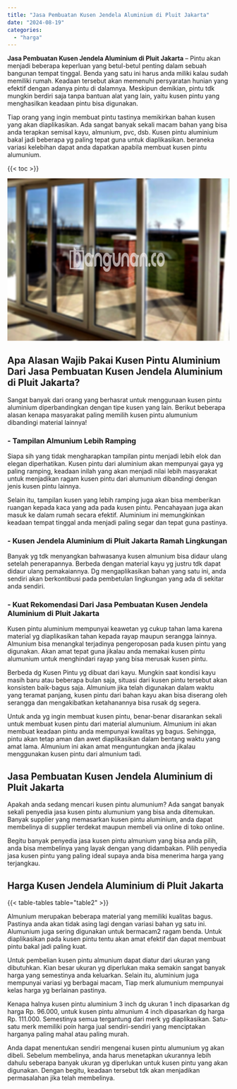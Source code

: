 ```yaml
---
title: "Jasa Pembuatan Kusen Jendela Aluminium di Pluit Jakarta"
date: "2024-08-19"
categories: 
  - "harga"
---
```


**Jasa Pembuatan Kusen Jendela Aluminium di Pluit Jakarta** – Pintu akan menjadi beberapa keperluan yang betul-betul penting dalam sebuah bangunan tempat tinggal. Benda yang satu ini harus anda miliki kalau sudah memiliki rumah. Keadaan tersebut akan memenuhi persyaratan hunian yang efektif dengan adanya pintu di dalamnya. Meskipun demikian, pintu tdk mungkin berdiri saja tanpa bantuan alat yang lain, yaitu kusen pintu yang menghasilkan keadaan pintu bisa digunakan.

Tiap orang yang ingin membuat pintu tastinya memikirkan bahan kusen yang akan diaplikasikan. Ada sangat banyak sekali macam bahan yang bisa anda terapkan semisal kayu, almunium, pvc, dsb. Kusen pintu aluminium bakal jadi beberapa yg paling tepat guna untuk diaplikasikan. beraneka variasi kelebihan dapat anda dapatkan apabila membuat kusen pintu alumunium.

{{< toc >}}

![Jasa Pembuatan Kusen Jendela Aluminium di Pluit Jakarta](/images/harga-kusen-jendela-alumunium-46.png)

## Apa Alasan Wajib Pakai Kusen Pintu Aluminium Dari Jasa Pembuatan Kusen Jendela Aluminium di Pluit Jakarta?

Sangat banyak dari orang yang berhasrat untuk menggunaan kusen pintu aluminium diperbandingkan dengan tipe kusen yang lain. Berikut beberapa alasan kenapa masyarakat paling memilih kusen pintu alumunium dibandingi material lainnya!

### \- Tampilan Almunium Lebih Ramping

Siapa sih yang tidak mengharapkan tampilan pintu menjadi lebih elok dan elegan diperhatikan. Kusen pintu dari aluminium akan mempunyai gaya yg paling ramping, keadaan inilah yang akan menjadi nilai lebih masyarakat untuk menjadikan ragam kusen pintu dari alumunium dibandingi dengan jenis kusen pintu lainnya.

Selain itu, tampilan kusen yang lebih ramping juga akan bisa memberikan ruangan kepada kaca yang ada pada kusen pintu. Pencahayaan juga akan masuk ke dalam rumah secara efektif. Aluminium ini memungkinkan keadaan tempat tinggal anda menjadi paling segar dan tepat guna pastinya.

### \- Kusen Jendela Aluminium di Pluit Jakarta Ramah Lingkungan

Banyak yg tdk menyangkan bahwasanya kusen almunium bisa didaur ulang setelah penerapannya. Berbeda dengan material kayu yg justru tdk dapat didaur ulang pemakaiannya. Dg mengaplikasikan bahan yang satu ini, anda sendiri akan berkontibusi pada pembetulan lingkungan yang ada di sekitar anda sendiri.

### \- Kuat Rekomendasi Dari Jasa Pembuatan Kusen Jendela Aluminium di Pluit Jakarta

Kusen pintu aluminium mempunyai keawetan yg cukup tahan lama karena material yg diaplikasikan tahan kepada rayap maupun serangga lainnya. Almunium bisa menangkal terjadinya pengeroposan pada kusen pintu yang digunakan. Akan amat tepat guna jikalau anda memakai kusen pintu alumunium untuk menghindari rayap yang bisa merusak kusen pintu.

Berbeda dg Kusen Pintu yg dibuat dari kayu. Mungkin saat kondisi kayu masih baru atau beberapa bulan saja, situasi dari kusen pintu tersebut akan konsisten baik-bagus saja. Almunium jika telah digunakan dalam waktu yang teramat panjang, kusen pintu dari bahan kayu akan bisa diserang oleh serangga dan mengakibatkan ketahanannya bisa rusak dg segera.

Untuk anda yg ingin membuat kusen pintu, benar-benar disarankan sekali untuk membuat kusen pintu dari material alumunium. Almunium ini akan membuat keadaan pintu anda mempunyai kwalitas yg bagus. Sehingga, pintu akan tetap aman dan awet diaplikasikan dalam bentang waktu yang amat lama. Almunium ini akan amat menguntungkan anda jikalau menggunakan kusen pintu dari almunium tadi.

## Jasa Pembuatan Kusen Jendela Aluminium di Pluit Jakarta

Apakah anda sedang mencari kusen pintu alumunium? Ada sangat banyak sekali penyedia jasa kusen pintu alumunium yang bisa anda ditemukan. Banyak supplier yang memasarkan kusen pintu aluminium, anda dapat membelinya di supplier terdekat maupun membeli via online di toko online.

Begitu banyak penyedia jasa kusen pintu almunium yang bisa anda pilih, anda bisa membelinya yang layak dengan yang didambakan. Pilih penyedia jasa kusen pintu yang paling ideal supaya anda bisa menerima harga yang terjangkau.

## Harga Kusen Jendela Aluminium di Pluit Jakarta

{{< table-tables table="table2" >}}

Almunium merupakan beberapa material yang memiliki kualitas bagus. Pastinya anda akan tidak asing lagi dengan variasi bahan yg satu ini. Alumunium juga sering digunakan untuk bermacam2 ragam benda. Untuk diaplikasikan pada kusen pintu tentu akan amat efektif dan dapat membuat pintu bakal jadi paling kuat.

Untuk pembelian kusen pintu almunium dapat diatur dari ukuran yang dibutuhkan. Kian besar ukuran yg diperlukan maka semakin sangat banyak harga yang semestinya anda keluarkan. Selain itu, aluminium juga mempunyai variasi yg berbagai macam, Tiap merk alumunium mempunyai kelas harga yg berlainan pastinya.

Kenapa halnya kusen pintu aluminium 3 inch dg ukuran 1 inch dipasarkan dg harga Rp. 96.000, untuk kusen pintu almunium 4 inch dipasarkan dg harga Rp. 111.000. Semestinya semua tergantung dari merk yg diaplikasikan. Satu-satu merk memiliki poin harga jual sendiri-sendiri yang menciptakan harganya paling mahal atau paling murah.

Anda dapat menentukan sendiri mengenai kusen pintu alumunium yg akan dibeli. Sebelum membelinya, anda harus menetapkan ukurannya lebih dahulu seberapa banyak ukuran yg diperlukan untuk kusen pintu yang akan digunakan. Dengan begitu, keadaan tersebut tdk akan menjadikan permasalahan jika telah membelinya.
